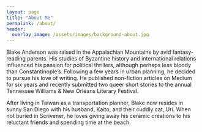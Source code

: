 ```yaml
---
layout: page
title: "About Me"
permalink: /about/
header:
  overlay_image: /assets/images/background-about.jpg
---
```


Blake Anderson was raised in the Appalachian Mountains by avid fantasy-reading parents. His studies of Byzantine history and international relations influenced his passion for political thrillers, although perhaps less bloody than Constantinople’s. Following a few years in urban planning, he decided to pursue his love of writing. He published non-fiction articles on Medium for six years and recently submitted two queer short stories to the annual Tennessee Williams & New Orleans Literary Festival.

After living in Taiwan as a transportation planner, Blake now resides in sunny San Diego with his husband, Kaito, and their cuddly cat, Uri. When not buried in Scrivener, he loves giving away his ceramic creations to his reluctant friends and spending time at the beach.